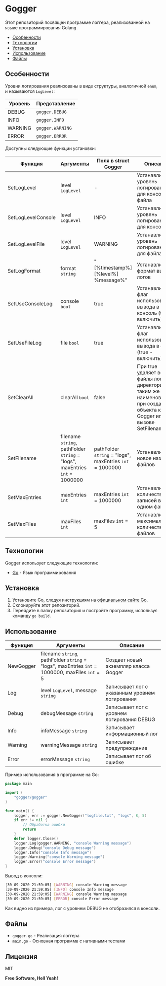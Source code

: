 # Gogger

Этот репозиторий посвящен программе логгера, реализованной на языке программирования Golang.

- [Особенности](#Особенности)
- [Технологии](#Технологии)
- [Установка](#Установка)
- [Использование](#Использование)
- [Файлы](#Файлы)

## Особенности

Уровни логирования реализованы в виде структуры, аналогичной `enum`, и называются `LogLevel`:

| Уровень   | Представление               |
| --------- | --------------------------- |
| DEBUG     | `gogger.DEBUG`     |
| INFO      | `gogger.INFO`      |
| WARNING   | `gogger.WARNING`   |
| ERROR     | `gogger.ERROR`     |

Доступны следующие функции установки:

| Функция            | Аргументы                                                                   | Поля в struct Gogger                                     | Описание                                                                                                                             |
|--------------------|-----------------------------------------------------------------------------|----------------------------------------------------------|--------------------------------------------------------------------------------------------------------------------------------------|
| SetLogLevel        | level `LogLevel`                                                            | -                                                        | Устанавливает уровень логирования для консоли и файла                                                                                |
| SetLogLevelConsole | level `LogLevel`                                                            | INFO                                                     | Устанавливает уровень логирования для консоли                                                                                        |
| SetLogLevelFile    | level `LogLevel`                                                            | WARNING                                                  | Устанавливает уровень логирования для файла                                                                                          |
| SetLogFormat       | format `string`                                                             | "[%timestamp%] [%level%] %message%"                      | Устанавливает формат вывода логов                                                                                                    |
| SetUseConsoleLog   | console `bool`                                                              | true                                                     | Устанавливает флаг использования вывода в консоль (true - включить)                                                                  |
| SetUseFileLog      | file `bool`                                                                 | true                                                     | Устанавливает флаг использования вывода в файлы (true - включить)                                                                    |
| SetClearAll        | clearAll `bool`                                                             | false                                                    | При true удаляет все файлы логов в директории с таким же наименованием при создании объекта класса Gogger или при вызове SetFilename |
| SetFilename        | filename `string`, pathFolder `string` = "logs", maxEntries `int` = 1000000 | pathFolder `string` = "logs", maxEntries `int` = 1000000 | Устанавливает новое название файлов                                                                                                  |
| SetMaxEntries      | maxEntries `int`                                                            | maxEntries `int` = 1000000                               | Устанавливает количество записей в одном файле                                                                                       |
| SetMaxFiles        | maxFiles `int`                                                              | maxFiles `int` = 5                                       | Устанавливает максимальное количество файлов                                                                                         |

## Технологии

Gogger использует следующие технологии:

- [Go](https://golang.org/) - Язык программирования

## Установка

1. Установите Go, следуя инструкциям на [официальном сайте Go](https://golang.org/doc/install).
2. Склонируйте этот репозиторий.
3. Перейдите в папку репозитория и постройте программу, используя команду `go build`.

## Использование

| Функция              | Аргументы                    | Описание                                      |
| --------------------- | ---------------------------- | --------------------------------------------- |
| NewGogger            | filename `string`, pathFolder `string` = "logs", maxEntries `int` = 1000000, maxFiles `int` = 5 | Создает новый экземпляр класса Gogger    |
| Log                  | level `LogLevel`, message `string` | Записывает лог с указанным уровнем логирования |
| Debug                | debugMessage `string`         | Записывает лог с уровнем логирования DEBUG      |
| Info                 | infoMessage `string`          | Записывает информационный лог                   |
| Warning              | warningMessage `string`       | Записывает предупреждение                      |
| Error                | errorMessage `string`         | Записывает лог об ошибке                        |

Пример использования в программе на Go:

```go
package main

import (
	"gogger/gogger"
)

func main() {
    logger, err := gogger.NewGogger("logfile.txt", "logs", 8, 5)
    if err != nil {
        // Обработка ошибки
        return
    }
    defer logger.Close()
    logger.Log(gogger.WARNING, "console Warning message")
    logger.Debug("console Debug message")
    logger.Info("console Info message")
    logger.Warning("console Warning message")
    logger.Error("console Error message")
}
```

Вывод в консоли:

```sh
[30-09-2020 21:59:05] [WARNING] console Warning message
[30-09-2020 21:59:05] [INFO] console Info message
[30-09-2020 21:59:05] [WARNING] console Warning message
[30-09-2020 21:59:05] [ERROR] console Error message
```

Как видно из примера, лог с уровнем DEBUG не отобразился в консоли.

## Файлы

- `gogger.go` - Реализация логгера
- `main.go` - Основная программа с нативными тестами

## Лицензия

MIT

**Free Software, Hell Yeah!**